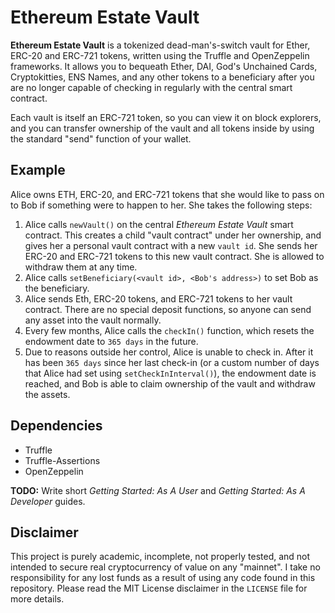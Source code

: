 # Ethereum Estate Vault

**Ethereum Estate Vault** is a tokenized dead-man's-switch vault for Ether, ERC-20 and ERC-721 tokens, written using the Truffle and OpenZeppelin frameworks. It allows you to bequeath Ether, DAI, God's Unchained Cards, Cryptokitties, ENS Names, and any other tokens to a beneficiary after you are no longer capable of checking in regularly with the central smart contract.

Each vault is itself an ERC-721 token, so you can view it on block explorers, and you can transfer ownership of the vault and all tokens inside by using the standard "send" function of your wallet.

## Example

Alice owns ETH, ERC-20, and ERC-721 tokens that she would like to pass on to Bob if something were to happen to her. She takes the following steps:

1. Alice calls `newVault()` on the central *Ethereum Estate Vault* smart contract. This creates a child "vault contract" under her ownership, and gives her a personal vault contract with a new `vault id`. She sends her ERC-20 and ERC-721 tokens to this new vault contract. She is allowed to withdraw them at any time.
2. Alice calls `setBeneficiary(<vault id>, <Bob's address>)` to set Bob as the beneficiary.
3. Alice sends Eth, ERC-20 tokens, and ERC-721 tokens to her vault contract. There are no special deposit functions, so anyone can send any asset into the vault normally.
4. Every few months, Alice calls the `checkIn()` function, which resets the endowment date to `365 days` in the future.
5. Due to reasons outside her control, Alice is unable to check in. After it has been `365 days` since her last check-in (or a custom number of days that Alice had set using `setCheckInInterval()`), the endowment date is reached, and Bob is able to claim ownership of the vault and withdraw the assets.

## Dependencies

* Truffle
* Truffle-Assertions
* OpenZeppelin

**TODO:** Write short *Getting Started: As A User* and *Getting Started: As A Developer* guides.

## Disclaimer

This project is purely academic, incomplete, not properly tested, and not intended to secure real cryptocurrency of value on any "mainnet". I take no responsibility for any lost funds as a result of using any code found in this repository. Please read the MIT License disclaimer in the `LICENSE` file for more details.
